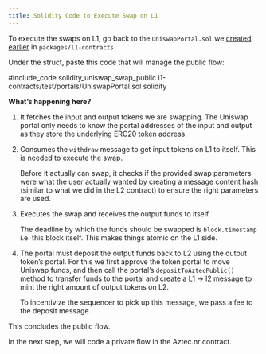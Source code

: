 ```yaml
---
title: Solidity Code to Execute Swap on L1
---
```


To execute the swaps on L1, go back to the `UniswapPortal.sol` we [created earlier](./l1_portal.md) in `packages/l1-contracts`.

Under the struct, paste this code that will manage the public flow:

#include_code solidity_uniswap_swap_public l1-contracts/test/portals/UniswapPortal.sol solidity

**What’s happening here?**

1. It fetches the input and output tokens we are swapping. The Uniswap portal only needs to know the portal addresses of the input and output as they store the underlying ERC20 token address.
2. Consumes the `withdraw` message to get input tokens on L1 to itself. This is needed to execute the swap.

   Before it actually can swap, it checks if the provided swap parameters were what the user actually wanted by creating a message content hash (similar to what we did in the L2 contract) to ensure the right parameters are used.

3. Executes the swap and receives the output funds to itself.

   The deadline by which the funds should be swapped is `block.timestamp` i.e. this block itself. This makes things atomic on the L1 side.

4. The portal must deposit the output funds back to L2 using the output token’s portal. For this we first approve the token portal to move Uniswap funds, and then call the portal’s `depositToAztecPublic()` method to transfer funds to the portal and create a L1 → l2 message to mint the right amount of output tokens on L2.

   To incentivize the sequencer to pick up this message, we pass a fee to the deposit message.

This concludes the public flow. 

In the next step, we will code a private flow in the Aztec.nr contract.
